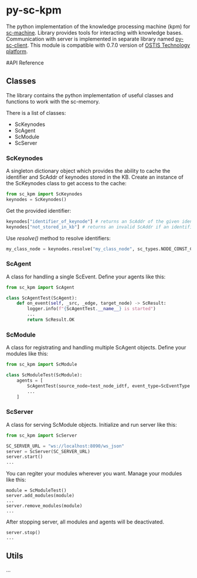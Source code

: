 # py-sc-kpm
The python implementation of the knowledge processing machine (kpm) for [sc-machine](https://github.com/ostis-ai/sc-machine).
Library provides tools for interacting with knowledge bases.
Communication with server is implemented in separate library named [py-sc-client](https://github.com/ostis-ai/py-sc-client).
This module is compatible with 0.7.0 version of [OSTIS Technology platform](https://github.com/ostis-ai/ostis-web-platform).

#API Reference

## Classes
The library contains the python implementation of useful classes and functions to work with the sc-memory.

There is a list of classes:

 - ScKeynodes
 - ScAgent
 - ScModule
 - ScServer


### ScKeynodes
A singleton dictionary object which provides the ability to cache the identifier and ScAddr of keynodes stored in the KB.
Create an instance of the ScKeynodes class to get access to the cache:

```py
from sc_kpm import ScKeynodes
keynodes = ScKeynodes()
```

Get the provided identifier:
```py
keynodes["identifier_of_keynode"] # returns an ScAddr of the given identifier
keynodes["not_stored_in_kb"] # returns an invalid ScAddr if an identifier does not exist in the memory
```

Use _resolve()_ method to resolve identifiers:

```py
my_class_node = keynodes.resolve("my_class_node", sc_types.NODE_CONST_CLASS)
```


### ScAgent
A class for handling a single ScEvent. Define your agents like this:
```py
from sc_kpm import ScAgent

class ScAgentTest(ScAgent):
    def on_event(self, _src, _edge, target_node) -> ScResult:
        logger.info(f"{ScAgentTest.__name__} is started")
        ...
        return ScResult.OK
```


### ScModule
A class for registrating and handling multiple ScAgent objects. Define your modules like this:
```py
from sc_kpm import ScModule

class ScModuleTest(ScModule):
    agents = [
        ScAgentTest(source_node=test_node_idtf, event_type=ScEventType.ADD_OUTGOING_EDGE),
        ...
    ]
```


### ScServer
A class for serving ScModule objects. Initialize and run server like this:
```py
from sc_kpm import ScServer

SC_SERVER_URL = "ws://localhost:8090/ws_json"
server = ScServer(SC_SERVER_URL)
server.start()
...
```

You can regiter your modules wherever you want. Manage your modules like this:
```
module = ScModuleTest()
server.add_modules(module)
...
server.remove_modules(module)
...
```

After stopping server, all modules and agents will be deactivated.
```
server.stop()
...
```

## Utils
...
